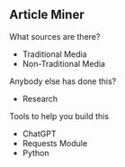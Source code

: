 ## Article Miner 
What sources are there?
* Traditional Media
* Non-Traditional Media

Anybody else has done this?
* Research

Tools to help you build this
* ChatGPT
* Requests Module 
* Python
